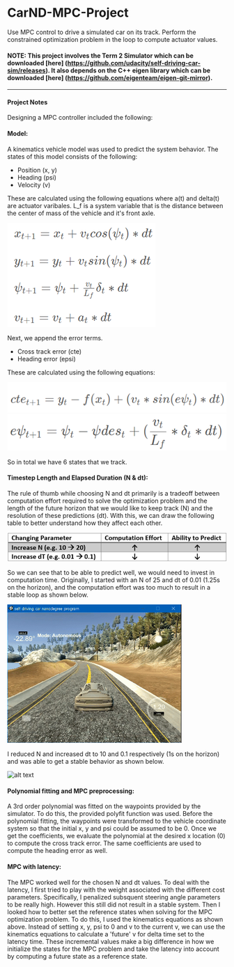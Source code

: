 # CarND-MPC-Project
Use MPC control to drive a simulated car on its track. Perform the constrained optimization problem in the loop to compute actuator values.

#### NOTE: This project involves the Term 2 Simulator which can be downloaded [here] (https://github.com/udacity/self-driving-car-sim/releases). It also depends on the C++ eigen library which can be downloaded [here] (https://github.com/eigenteam/eigen-git-mirror).

[//]: # (Image References)

[image1]: ./readme_media/states1.png "Reference States - Kinematics"
[image2]: ./readme_media/states2.png "Reference States - CTE"
[image3]: ./readme_media/states3.png "Reference States - Heading Error"
[image4]: ./readme_media/NdtDiscussion.png "N-dt Table"
[image5]: ./readme_media/Ndt25_001.gif "N = 25, dt = 0.01"
[image6]: ./readme_media/Ndt10_01.gif "N = 10, dt = 0.1"
[image6]: ./readme_media/pidbetter.gif "Final Simulation with manually tuned parameters"

---

#### Project Notes
Designing a MPC controller included the following:

#### Model:
A kinematics vehicle model was used to predict the system behavior. The states of this model consists of the following:
* Position (x, y)
* Heading (psi)
* Velocity (v)

These are calculated using the following equations where a(t) and delta(t) are actuator varibales. L_f is a system variable that is the distance between the center of mass of the vehicle and it's front axle. 

![alt text][image1]

Next, we append the error terms.
* Cross track error (cte)
* Heading error (epsi)

These are calculated using the following equations:

![alt text][image2]
![alt text][image3]

So in total we have 6 states that we track. 

#### Timestep Length and Elapsed Duration (N & dt):
The rule of thumb while choosing N and dt primarily is a tradeoff between computation effort required to solve the optimization problem and the length of the future horizon that we would like to keep track (N) and the resolution of these predictions (dt). With this, we can draw the following table to better understand how they affect each other.

![alt text][image4]

So we can see that to be able to predict well, we would need to invest in computation time. Originally, I started with an N of 25 and dt of 0.01 (1.25s on the horizon), and the computation effort was too much to result in a stable loop as shown below.

![alt text][image5]

I reduced N and increased dt to 10 and 0.1 respectively (1s on the horizon) and was able to get a stable behavior as shown below.

![alt text][image6]

#### Polynomial fitting and MPC preprocessing:
A 3rd order polynomial was fitted on the waypoints provided by the simulator. To do this, the provided polyfit function was used. Before the polynomial fitting, the waypoints were transformed to the vehicle coordinate system so that the initial x, y and psi could be assumed to be 0. Once we get the coefficients, we evaluate the polynomial at the desired x location (0) to compute the cross track error. The same coefficients are used to compute the heading error as well.

#### MPC with latency:
The MPC worked well for the chosen N and dt values. To deal with the latency, I first tried to play with the weight associated with the different cost parameters. Specifically, I penalized subsquent steering angle parameters to be really high. However this still did not result in a stable system. Then I looked how to better set the reference states when solving for the MPC optimization problem. To do this, I used the kinematics equations as shown above. Instead of setting x, y, psi to 0 and v to the current v, we can use the kinematics equations to calculate a 'future' v for delta time set to the latency time. These incremental values make a big difference in how we initialize the states for the MPC problem and take the latency into account by computing a future state as a reference state.
